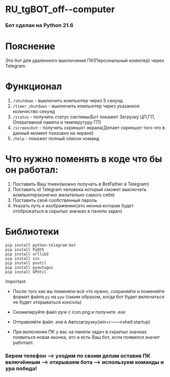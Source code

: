 # RU_tgBOT_off--сomputer

### Бот сделан на Python 21.6


# Пояснение

Это бот для удаленного выключения ПК(Персональный комютер) через Telegram.

# Функционал

1. `/shutdown` - выключить компьютер через 5 секунд
2. `/timer_shutdown` - выключить компьютер через указанное количество секунд
3. `/status` - получить статус системы(Бот покажет Загрузку ЦП,ГП, Оперативной памяти и темперутуру ГП)
4. `/screenshot` - получить скриншот экрана(Делает скриншот того что в данный момент показано на экране)
5. `/help` - покажет полный список команд

# Что нужно поменять в коде что бы он работал:

1. Поставить Ваш токен(можно получать в BotFather в Telegram)
2. Поставить id Telegram человека который сможет выключать компьютер(конечно желательно самого себя)
3. Поставить свой сообственный пароль
4. Указать путь к изображению(это иконка которая будет отоброжаться в скрытых значках в панели задач)

# Библиотеки
```
pip install python-telegram-bot
pip install PyQt5
pip install urllib3
pip install six
pip install psutil
pip install pyautogui
pip install GPUtil
```

> [!IMPORTANT]
> - После того как вы поменяли всё что нужно, сохраняйте и поменяйте формат файла `py` на `pyw` (таким образом, когда бот будет включаться не будет открываться консоль)
> 
> - Скомилируйте файл pyw с icon.png  и получите .exe
> 
> - Отправляйте файл .exe в Автозагрузку(win+r--->shell:startup)
> 
> - При включении ПК у вас на панели задач в скрытых значках появиться новая иконка, это и есть Ваш бот, если появился значит работает.

### Берем телефон --> уходим по своим делам оставив ПК включённым --> открываем бота --> используем команды и ура победа!

